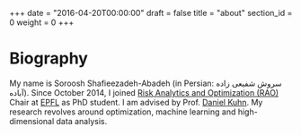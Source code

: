 +++
date = "2016-04-20T00:00:00"
draft = false
title = "about"
section_id = 0
weight = 0
+++

# Biography

My name is Soroosh Shafieezadeh-Abadeh (in Persian: سروش شفیعی زاده آباده). Since October 2014, I joined [Risk Analytics and Optimization (RAO)](http://rao.epfl.ch/) Chair at [EPFL](http://epfl.ch/) as PhD student. I am advised by Prof. [Daniel Kuhn](https://people.epfl.ch/daniel.kuhn). My research revolves around optimization, machine learning and high-dimensional data analysis.

